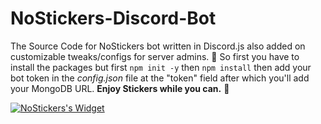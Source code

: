 # NoStickers-Discord-Bot
The Source Code for NoStickers bot written in Discord.js also added on customizable tweaks/configs for server admins. 👀
So first you have to install the packages but first `npm init -y` then `npm install` then add your bot token in the *config.json* file at the "token" field after which you'll add your MongoDB URL. **Enjoy Stickers while you can.** 🗻

[![NoStickers's Widget](https://api.botlist.space/widget/763151974450855947/3 "NoStickers's Widget")](https://botlist.space/bot/763151974450855947?utm_source=bls&utm_medium=widget&utm_campaign=763151974450855947)
